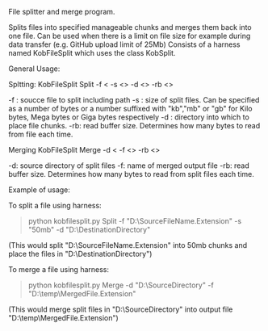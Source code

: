 File splitter and merge program.

Splits files into specified manageable chunks and merges them back into one file. Can be used when there is a limit on file size for example during data transfer (e.g. GitHub upload limit of 25Mb)
Consists of a harness named KobFileSplit which uses the class KobSplit.

General Usage:

Spltting:
KobFileSplit Split -f <<sourcefile> -s <<chunksize>> -d <<destination directory>> -rb <<read buffer size>>

  -f : soucce file to split including path
  -s : size of split files. Can be specified as a number of bytes or a number suffixed with "kb","mb" or "gb" for Kilo bytes, Mega bytes or Giga bytes respectively
  -d : directory into which to place file chunks.
  -rb: read buffer size. Determines how many bytes to read from file each time.

Merging
KobFileSplit Merge -d <<sourcedirectory> -f <<output file>> -rb <<read buffer size>>

  -d:  source directory of split files
  -f:  name of merged output file
  -rb: read buffer size. Determines how many bytes to read from split files each time.

Example of usage:

To split a file using harness:

>python kobfilesplit.py Split -f "D:\SourceFileName.Extension" -s "50mb" -d "D:\DestinationDirectory"

(This would split "D:\SourceFileName.Extension" into 50mb chunks and place the files in "D:\DestinationDirectory")

To merge a file using harness:

>python kobfilesplit.py Merge -d "D:\SourceDirectory" -f "D:\temp\MergedFile.Extension"  

(This would merge split files in "D:\SourceDirectory" into output file "D:\temp\MergedFile.Extension")
